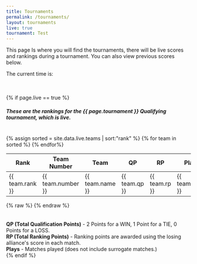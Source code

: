 ```yaml
---
title: Tournaments
permalink: /tournaments/
layout: tournaments
live: true
tournament: Test
---
```

<div class="column-wrapper">
This page Is where you will find the tournaments, there will be live scores and rankings during a tournament. You can also view previous scores below.
<p>The current time is: <span id="clock"></span></p>
<br><br>
{% if page.live == true %}
	<h5 class="column-wrapper centered">These are the rankings for the {{ page.tournament }} Qualifying tournament, which is live.</h5>
	<br>
	<div class="column-wrapper">
		<div class="grid-x">
			<div class="large-6 shrink cell">
				<table>
					<thead>
						<tr>
						<th width="20" class="centered">Rank</th>
						<th width="150" class="centered">Team Number</th>
						<th width="150" class="centered">Team</th>
						<th width="50" class="centered">QP</th>
						<th width="50" class="centered">RP</th>
						<th width="50" class="centered">Plays</th>
						</tr>
					</thead>
					<tbody>
						{% assign sorted = site.data.live.teams | sort:"rank" %}
						{% for team in sorted %}
							<tr class="table" onclick="ranks()">
								<td class="centered">{{ team.rank }}</td>
								<td class="centered">{{ team.number }}</td>
								<td class="centered">{{ team.name }}</td>
								<td class="centered">{{ team.qp }}</td>
								<td class="centered">{{ team.rp }}</td>
								<td class="centered">{{ team.plays }}</td>
							</tr>
						{% endfor%}
					</tbody>
				</table>
			</div>
			<div class="large-6 shrink cell">
				{% raw %}
<!-- 				<h2 class="centered"><strong>{{ team.number }} {{ team.name }}</strong></h2>
				<h4 class="centered"><strong>Rank: </strong>#{{ team.rank }}</h4>
				<p class="centered"><strong>QP: </strong>{{ team.qp }}</p>
				<p class="centered"><strong>RP: </strong>{{ team.rp }}</p>
				<p class="centered"><strong>Plays: </strong>{{ team.plays }}</p> -->
				{% endraw %}
			</div>
		</div>
	</div>
	<br>
	<br>
	<div class="centered">
		<strong>QP (Total Qualification Points)</strong> - 2 Points for a WIN, 1 Point for a TIE, 0 Points for a LOSS.
		<br>
		<strong>RP (Total Ranking Points)</strong> - Ranking points are awarded using the losing alliance's score in each match.
		<br>
		<strong>Plays</strong> - Matches played (does not include surrogate matches.)
	</div>
{% endif %}

<script type="text/javascript">



</script>
<br>
<br>